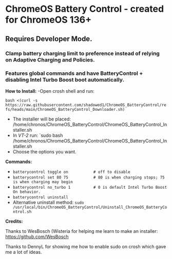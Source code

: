 # **ChromeOS Battery Control - created for ChromeOS 136+**
## Requires Developer Mode. 

### Clamp battery charging limit to preference instead of relying on Adaptive Charging and Policies.
### Features global commands and have BatteryControl + disabling Intel Turbo Boost boot automatically.

__How to Install:__
-Open crosh shell and run:

`bash <(curl -s https://raw.githubusercontent.com/shadowed1/ChromeOS_BatteryControl/refs/heads/main/ChromeOS_BatteryControl_Downloader.sh)`

- The installer will be placed: /home/chronos/ChromeOS_BatteryControl/ChromeOS_BatteryControl_Installer.sh
- In *VT-2* run: `sudo bash /home/chronos/ChromeOS_BatteryControl/ChromeOS_BatteryControl_Installer.sh
- Choose the options you want.

__Commands:__

- `batterycontrol toggle on           # off to disable`
- `batterycontrol set 80 75           # 80 is when charging stops; 75 is when charging may begin`
- `batterycontrol no_turbo 1          # 0 is default Intel Turbo Boost On behavior.`
- `batterycontrol uninstall`
- Alternative uninstall method: `sudo /usr/local/bin/ChromeOS_BatteryControl/Uninstall_ChromeOS_BatteryControl.sh`

 __Credits:__

Thanks to WesBosch (Wisteria for helping me learn to make an installer:
https://github.com/WesBosch

Thanks to DennyL for showing me how to enable sudo on crosh which gave me a lot of ideas. 


